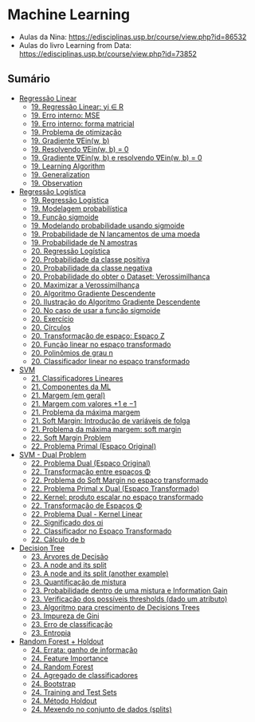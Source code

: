 # Machine Learning

- Aulas da Nina: https://edisciplinas.usp.br/course/view.php?id=86532
- Aulas do livro Learning from Data: https://edisciplinas.usp.br/course/view.php?id=73852

## Sumário

- [Regressão Linear](#Regressão-linear)
	- [19. Regressão Linear: yi ∈ R](#19.-Regressão-Linear:-yi-∈-R)
 	- [19. Erro interno: MSE](#19.-Erro-interno:-MSE)
	- [19. Erro interno: forma matricial](#19.-Erro-interno:-forma-matricial)
	- [19. Problema de otimização](#19.-Problema-de-otimização)
	- [19. Gradiente ∇Ein(w, b)](#19.-Gradiente-∇Ein(w,-b))
	- [19. Resolvendo ∇Ein(w, b) = 0](#19.-Resolvendo-∇Ein(w,-b)-=-0)
	- [19. Gradiente ∇Ein(w, b) e resolvendo ∇Ein(w, b) = 0](#19.-Gradiente-∇Ein(w,-b)-e-resolvendo-∇Ein(w,-b)-=-0)
	- [19. Learning Algorithm](#19.-Learning-Algorithm)
	- [19. Generalization](#19.-Generalization)
	- [19. Observation](#19.-Observation)
- [Regressão Logística](#Regressão-Logística)
	- [19. Regressão Logística](#19.-Regressão-Logística)
	- [19. Modelagem probabilística](#19.-Modelagem-probabilística)
	- [19. Função sigmoide](#19.-Função-sigmoide)
	- [19. Modelando probabilidade usando sigmoide](#19.-Modelando-probabilidade-usando-sigmoide)
	- [19. Probabilidade de N lançamentos de uma moeda](#19.-Probabilidade-de-N-lançamentos-de-uma-moeda)
	- [19. Probabilidade de N amostras](#19.-Probabilidade-de-N-amostras)
	- [20. Regressão Logística](#20.-Regressão-Logística)
	- [20. Probabilidade da classe positiva](#20.-Probabilidade-da-classe-positiva)
   	- [20. Probabilidade da classe negativa](#20.-Probabilidade-da-classe-negativa)
   	- [20. Probabilidade do obter o Dataset: Verossimilhança](#20.-Probabilidade-do-obter-o-Dataset:-Verossimilhança)
   	- [20. Maximizar a Verossimilhança](20.-#Maximizar-a-Verossimilhança)
   	- [20. Algoritmo Gradiente Descendente](#20.-Algoritmo-Gradiente-Descendente)
   	- [20. Ilustração do Algoritmo Gradiente Descendente](#20.-Ilustração-do-Algoritmo-Gradiente-Descendente)
   	- [20. No caso de usar a função sigmoide](#20.-No-caso-de-usar-a-função-sigmoide)
   	- [20. Exercício](#20.-Exercício)
   	- [20. Círculos](#20.-Círculos)
   	- [20. Transformação de espaço: Espaço Z](#20.-Transformação-de-espaço:-Espaço-Z)
   	- [20. Função linear no espaço transformado](#20.-Função-linear-no-espaço-transformado)
   	- [20. Polinômios de grau n](#20.-Polinômios-de-grau-n)
   	- [20. Classificador linear no espaço transformado](#20.-Classificador-linear-no-espaço-transformado)
- [SVM](#SVM)
	- [21. Classificadores Lineares](#21.-Classificadores-Lineares)
	- [21. Componentes da ML](#21.-Componentes-da-ML)
	- [21. Margem (em geral)](#21.--Margem-(em-geral))
   	- [21. Margem com valores +1 e −1](#21.-Margem-com-valores-+1-e-−1)
   	- [21. Problema da máxima margem](#21.-Problema-da-máxima-margem)
   	- [21. Soft Margin: Introdução de variáveis de folga](#21.-Soft-Margin:-Introdução-de-variáveis-de-folga)
   	- [21. Problema da máxima margem: soft margin](#21.-Problema-da-máxima-margem:-soft-margin)
   	- [22. Soft Margin Problem](#22.-Soft-Margin-Problem)
   	- [22. Problema Primal (Espaço Original)](#22.-Problema-Primal-(Espaço-Original))
- [SVM - Dual Problem](#SVM---Dual-Problem)
	- [22. Problema Dual (Espaço Original)](#22.-Problema-Dual-(Espaço-Original))
	- [22. Transformação entre espaços Φ](#22.-Transformação-entre-espaços-Φ)
	- [22. Problema do Soft Margin no espaço transformado](#22.-Problema-do-Soft-Margin-no-espaço-transformado)
   	- [22. Problema Primal x Dual (Espaço Transformado)](#22.-Problema-Primal-x-Dual-(Espaço-Transformado))
   	- [22. Kernel: produto escalar no espaço transformado](#22.-Kernel:-produto-escalar-no-espaço-transformado)
   	- [22. Transformação de Espaços Φ](#22.-Transformação-de-Espaços-Φ)
	- [22. Problema Dual - Kernel Linear](#22.-Problema-Dual---Kernel-Linear)
   	- [22. Significado dos αi](#22.-Significado-dos-αi)
   	- [22. Classificador no Espaço Transformado](#22.-Classificador-no-Espaço-Transformado)
   	- [22. Cálculo de b](#22.-Cálculo-de-b)
- [Decision Tree](#Decision-Tree)
	- [23. Árvores de Decisão](#23.-Árvores-de-Decisão)
   	- [23. A node and its split](#23.-A-node-and-its-split)
	- [23. A node and its split (another example)](#23.-A-node-and-its-split-(another-example))
   	- [23. Quantificação de mistura](#23.-Quantificação-de-mistura)
   	- [23. Probabilidade dentro de uma mistura e Information Gain](23.-Probabilidade-dentro-de-uma-mistura-e-Information-Gain)
   	- [23. Verificação dos possíveis thresholds (dado um atributo)](#23.-Verificação-dos-possíveis-thresholds-(dado-um-atributo))
   	- [23. Algoritmo para crescimento de Decisions Trees](#23.-Algoritmo-para-crescimento-de-Decisions-Trees)
   	- [23. Impureza de Gini](#23.-Impureza-de-Gini)
   	- [23. Erro de classificação](#23.-Erro-de-classificação)
   	- [23. Entropia](#23.-Entropia)
- [Random Forest + Holdout](#Random-Forest-+-Holdout)
	- [24. Errata: ganho de informação](#24.-Errata:-ganho-de-informação)
   	- [24. Feature Importance](#24.-Feature-Importance)
   	- [24. Random Forest](#24.-Random-Forest)
   	- [24. Agregado de classificadores](#24.-Agregado-de-classificadores)
   	- [24. Bootstrap](#24.-Bootstrap)
   	- [24. Training and Test Sets](#24.-Training-and-Test-Sets)
   	- [24. Método Holdout](#24.-Método-Holdout)
   	- [24. Mexendo no conjunto de dados (splits)](#24.-Mexendo-no-conjunto-de-dados-(splits))
	
## 
